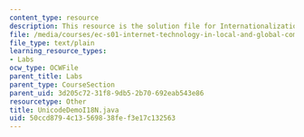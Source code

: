 ```yaml
---
content_type: resource
description: This resource is the solution file for Internationalization seminar.
file: /media/courses/ec-s01-internet-technology-in-local-and-global-communities-spring-2005-summer-2005/50ccd8794c13569838fef3e17c132563_UnicodeDemoI18N.java
file_type: text/plain
learning_resource_types:
- Labs
ocw_type: OCWFile
parent_title: Labs
parent_type: CourseSection
parent_uid: 3d205c72-31f8-9db5-2b70-692eab543e86
resourcetype: Other
title: UnicodeDemoI18N.java
uid: 50ccd879-4c13-5698-38fe-f3e17c132563
---
```

